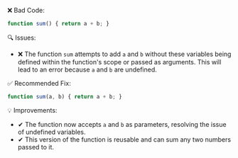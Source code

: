 ❌ Bad Code:
```javascript
function sum() { return a + b; }
```

🔍 Issues:
* ❌ The function `sum` attempts to add `a` and `b` without these variables being defined within the function's scope or
passed as arguments. This will lead to an error because `a` and `b` are undefined.

✅ Recommended Fix:
```javascript
function sum(a, b) { return a + b; }
```

💡 Improvements:
* ✔ The function now accepts `a` and `b` as parameters, resolving the issue of undefined variables.
* ✔ This version of the function is reusable and can sum any two numbers passed to it.